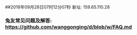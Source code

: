 ##2018年09月28日07时12分07秒 新址: 159.65.110.28
### 兔友常见问题及解答: https://github.com/wanggonging/d/blob/w/FAQ.md
